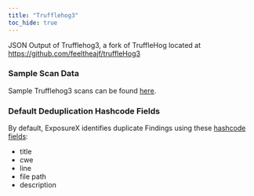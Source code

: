 ```yaml
---
title: "Trufflehog3"
toc_hide: true
---
```

JSON Output of Trufflehog3, a fork of TruffleHog located at https://github.com/feeltheajf/truffleHog3

### Sample Scan Data
Sample Trufflehog3 scans can be found [here](https://github.com/ExposureX/django-ExposureX/tree/master/unittests/scans/trufflehog3).

### Default Deduplication Hashcode Fields
By default, ExposureX identifies duplicate Findings using these [hashcode fields](https://docs.exposurex.com/en/working_with_findings/finding_deduplication/about_deduplication/):

- title
- cwe
- line
- file path
- description
